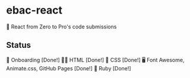 # ebac-react
🚀 React from Zero to Pro's code submissions

## Status
🧪 Onboarding [Done!]
👨‍💻 HTML [Done!]
🎨 CSS [Done!]
🖥 Font Awesome, Animate.css, GitHub Pages [Done!]
🚊 Ruby [Done!]
